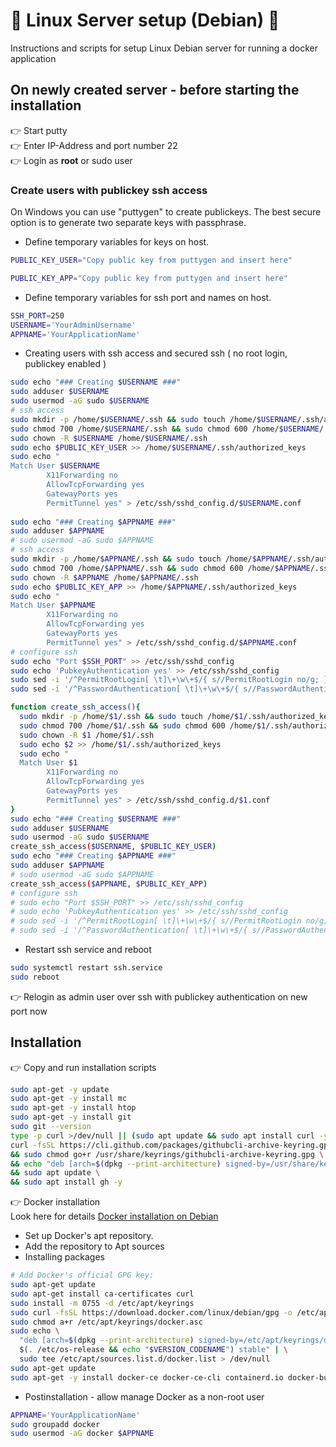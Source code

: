 # 🚀 Linux Server setup (Debian) 🚀
Instructions and scripts for setup Linux Debian server for running a docker application 
## On newly created server - before starting the installation 
👉 Start putty<br>
👉 Enter IP-Address and port number 22<br>
👉 Login as **root** or sudo user<br>

### Create users with publickey ssh access  

On Windows you can use "puttygen" to create publickeys. 
The best secure option is to generate two separate keys with passphrase.<br>
* Define temporary variables for keys on host.

```sh
PUBLIC_KEY_USER="Copy public key from puttygen and insert here"
```
```sh
PUBLIC_KEY_APP="Copy public key from puttygen and insert here"
```

* Define temporary variables for ssh port and names on host.
```sh
SSH_PORT=250
USERNAME='YourAdminUsername'
APPNAME='YourApplicationName'
```
* Creating users with ssh access and secured ssh ( no root login, publickey enabled ) 
```sh
sudo echo "### Creating $USERNAME ###"
sudo adduser $USERNAME
sudo usermod -aG sudo $USERNAME
# ssh access
sudo mkdir -p /home/$USERNAME/.ssh && sudo touch /home/$USERNAME/.ssh/authorized_keys
sudo chmod 700 /home/$USERNAME/.ssh && sudo chmod 600 /home/$USERNAME/.ssh/authorized_keys
sudo chown -R $USERNAME /home/$USERNAME/.ssh
sudo echo $PUBLIC_KEY_USER >> /home/$USERNAME/.ssh/authorized_keys
sudo echo "
Match User $USERNAME
        X11Forwarding no
        AllowTcpForwarding yes
        GatewayPorts yes
        PermitTunnel yes" > /etc/ssh/sshd_config.d/$USERNAME.conf
        
sudo echo "### Creating $APPNAME ###"
sudo adduser $APPNAME
# sudo usermod -aG sudo $APPNAME
# ssh access
sudo mkdir -p /home/$APPNAME/.ssh && sudo touch /home/$APPNAME/.ssh/authorized_keys
sudo chmod 700 /home/$APPNAME/.ssh && sudo chmod 600 /home/$APPNAME/.ssh/authorized_keys
sudo chown -R $APPNAME /home/$APPNAME/.ssh
sudo echo $PUBLIC_KEY_APP >> /home/$APPNAME/.ssh/authorized_keys
sudo echo "
Match User $APPNAME
        X11Forwarding no
        AllowTcpForwarding yes
        GatewayPorts yes
        PermitTunnel yes" > /etc/ssh/sshd_config.d/$APPNAME.conf
# configure ssh
sudo echo "Port $SSH_PORT" >> /etc/ssh/sshd_config
sudo echo 'PubkeyAuthentication yes' >> /etc/ssh/sshd_config
sudo sed -i '/^PermitRootLogin[ \t]\+\w\+$/{ s//PermitRootLogin no/g; }' /etc/ssh/sshd_config
sudo sed -i '/^PasswordAuthentication[ \t]\+\w\+$/{ s//PasswordAuthentication no/g; }' /etc/ssh/sshd_config
```

```sh
function create_ssh_access(){
  sudo mkdir -p /home/$1/.ssh && sudo touch /home/$1/.ssh/authorized_keys
  sudo chmod 700 /home/$1/.ssh && sudo chmod 600 /home/$1/.ssh/authorized_keys
  sudo chown -R $1 /home/$1/.ssh
  sudo echo $2 >> /home/$1/.ssh/authorized_keys
  sudo echo "
  Match User $1
        X11Forwarding no
        AllowTcpForwarding yes
        GatewayPorts yes
        PermitTunnel yes" > /etc/ssh/sshd_config.d/$1.conf
}
sudo echo "### Creating $USERNAME ###"
sudo adduser $USERNAME
sudo usermod -aG sudo $USERNAME
create_ssh_access($USERNAME, $PUBLIC_KEY_USER)        
sudo echo "### Creating $APPNAME ###"
sudo adduser $APPNAME
# sudo usermod -aG sudo $APPNAME
create_ssh_access($APPNAME, $PUBLIC_KEY_APP)
# configure ssh
# sudo echo "Port $SSH_PORT" >> /etc/ssh/sshd_config
# sudo echo 'PubkeyAuthentication yes' >> /etc/ssh/sshd_config
# sudo sed -i '/^PermitRootLogin[ \t]\+\w\+$/{ s//PermitRootLogin no/g; }' /etc/ssh/sshd_config
# sudo sed -i '/^PasswordAuthentication[ \t]\+\w\+$/{ s//PasswordAuthentication no/g; }' /etc/ssh/sshd_config
```

* Restart ssh service and reboot
```sh
sudo systemctl restart ssh.service
sudo reboot
```
👉 Relogin as admin user over ssh with publickey authentication on new port now

## Installation
👉 Copy and run installation scripts
```sh
sudo apt-get -y update
sudo apt-get -y install mc
sudo apt-get -y install htop
sudo apt-get -y install git
sudo git --version
type -p curl >/dev/null || (sudo apt update && sudo apt install curl -y)
curl -fsSL https://cli.github.com/packages/githubcli-archive-keyring.gpg | sudo dd of=/usr/share/keyrings/githubcli-archive-keyring.gpg \
&& sudo chmod go+r /usr/share/keyrings/githubcli-archive-keyring.gpg \
&& echo "deb [arch=$(dpkg --print-architecture) signed-by=/usr/share/keyrings/githubcli-archive-keyring.gpg] https://cli.github.com/packages stable main" | sudo tee /etc/apt/sources.list.d/github-cli.list > /dev/null \
&& sudo apt update \
&& sudo apt install gh -y
```

👉 Docker installation<br>
Look here for details 
[Docker installation on Debian](https://docs.docker.com/engine/install/debian/)<br>
- Set up Docker's apt repository.
- Add the repository to Apt sources 
- Installing packages
```sh
# Add Docker's official GPG key:
sudo apt-get update
sudo apt-get install ca-certificates curl
sudo install -m 0755 -d /etc/apt/keyrings
sudo curl -fsSL https://download.docker.com/linux/debian/gpg -o /etc/apt/keyrings/docker.asc
sudo chmod a+r /etc/apt/keyrings/docker.asc
sudo echo \
  "deb [arch=$(dpkg --print-architecture) signed-by=/etc/apt/keyrings/docker.asc] https://download.docker.com/linux/debian \
  $(. /etc/os-release && echo "$VERSION_CODENAME") stable" | \
  sudo tee /etc/apt/sources.list.d/docker.list > /dev/null
sudo apt-get update
sudo apt-get -y install docker-ce docker-ce-cli containerd.io docker-buildx-plugin docker-compose-plugin
```

- Postinstallation - allow manage Docker as a non-root user
```sh
APPNAME='YourApplicationName'
sudo groupadd docker
sudo usermod -aG docker $APPNAME
```

